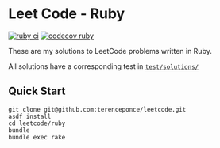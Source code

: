 # Leet Code - Ruby

[![ruby ci](https://github.com/terenceponce/leetcode/actions/workflows/ruby_ci.yml/badge.svg)](https://github.com/terenceponce/leetcode/actions/workflows/ruby_ci.yml)
[![codecov ruby](https://codecov.io/gh/terenceponce/leetcode/graph/badge.svg?token=i7gC0Uuurl&flag=ruby)](https://codecov.io/gh/terenceponce/leetcode)

These are my solutions to LeetCode problems written in Ruby.

All solutions have a corresponding test in [`test/solutions/`](test/solutions)

## Quick Start

```
git clone git@github.com:terenceponce/leetcode.git
asdf install
cd leetcode/ruby
bundle
bundle exec rake
```
